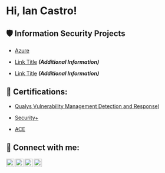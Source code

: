 <h1>Hi, Ian Castro! <a href="https://www.linkedin.com/in/castro-ian/"> </a> 

 

<h2>🛡️ Information Security Projects</h2> 

 

 - [Azure](Link) 

 - [Link Title](Link) <b><i>(Additional Information)</b></i> 

  - [Link Title](Link) <b><i>(Additional Information)</b></i> 

   

<h2>📜 Certifications:</h2> 

 

  - [Qualys Vulnerability Management Detection and Response](https://github.com/Castro-Ian/Castro-Ian/commit/3ca94c4f3ef60cae62626a20cfc809868fca1188)) 

  - [Security+](https://www.credly.com/earner/earned/badge/fc1776cc-e449-4175-812e-9c8783c16e07) 

  - [ACE](https://www.credly.com/earner/earned/badge/8f23544f-0d78-4345-9b1e-74c22f241256) 

     

<h2> 🤳 Connect with me:</h2> 

 

[<img align="left" alt="yourname | YouTube" width="22px" src="https://cdn.jsdelivr.net/npm/simple-icons@v3/icons/youtube.svg" />][youtube] 

[<img align="left" alt="yourname | Twitter" width="22px" src="https://cdn.jsdelivr.net/npm/simple-icons@v3/icons/twitter.svg" />][twitter] 

[<img align="left" alt="yourname | LinkedIn" width="22px" src="https://cdn.jsdelivr.net/npm/simple-icons@v3/icons/linkedin.svg" />][linkedin] 

[<img align="left" alt="yourname | Instagram" width="22px" src="https://cdn.jsdelivr.net/npm/simple-icons@v3/icons/instagram.svg" />][instagram] 

 

[twitter]: https://twitter.com/ 

[youtube]: https://www.youtube.com/c/ 

[instagram]: https://www.instagram.com/ 

[linkedin]: https://linkedin.com/in/
